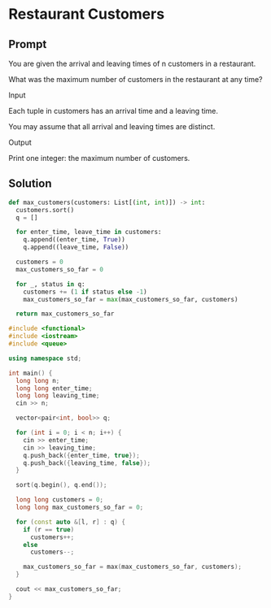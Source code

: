 # Restaurant Customers

## Prompt

You are given the arrival and leaving times of n customers in a restaurant.

What was the maximum number of customers in the restaurant at any time?

Input

Each tuple in customers has an arrival time and a leaving time.

You may assume that all arrival and leaving times are distinct.

Output

Print one integer: the maximum number of customers.

## Solution

```python
def max_customers(customers: List[(int, int)]) -> int:
  customers.sort()
  q = []

  for enter_time, leave_time in customers:
    q.append((enter_time, True))
    q.append((leave_time, False))

  customers = 0
  max_customers_so_far = 0

  for _, status in q:
    customers += (1 if status else -1)
    max_customers_so_far = max(max_customers_so_far, customers)

  return max_customers_so_far
```

```cpp
#include <functional>
#include <iostream>
#include <queue>

using namespace std;

int main() {
  long long n;
  long long enter_time;
  long long leaving_time;
  cin >> n;

  vector<pair<int, bool>> q;

  for (int i = 0; i < n; i++) {
    cin >> enter_time;
    cin >> leaving_time;
    q.push_back({enter_time, true});
    q.push_back({leaving_time, false});
  }

  sort(q.begin(), q.end());

  long long customers = 0;
  long long max_customers_so_far = 0;

  for (const auto &[l, r] : q) {
    if (r == true)
      customers++;
    else
      customers--;

    max_customers_so_far = max(max_customers_so_far, customers);
  }

  cout << max_customers_so_far;
}
```
